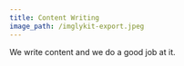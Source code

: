 ```yaml
---
title: Content Writing
image_path: /imglykit-export.jpeg
---
```


We write content and we do a good job at it.